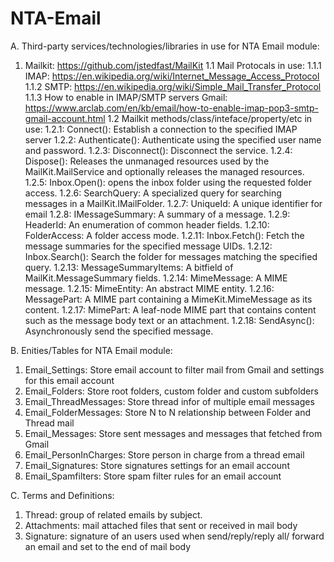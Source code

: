 # NTA-Email
A. Third-party services/technologies/libraries in use for NTA Email module:
  1. Mailkit: https://github.com/jstedfast/MailKit
    1.1 Mail Protocals in use:
      1.1.1 IMAP: https://en.wikipedia.org/wiki/Internet_Message_Access_Protocol
      1.1.2 SMTP: https://en.wikipedia.org/wiki/Simple_Mail_Transfer_Protocol
      1.1.3 How to enable in IMAP/SMTP servers Gmail: https://www.arclab.com/en/kb/email/how-to-enable-imap-pop3-smtp-gmail-account.html
    1.2 Mailkit methods/class/inteface/property/etc in use:
      1.2.1: Connect(): Establish a connection to the specified IMAP server
      1.2.2: Authenticate(): Authenticate using the specified user name and password.
      1.2.3: Disconnect(): Disconnect the service.
      1.2.4: Dispose(): Releases the unmanaged resources used by the MailKit.MailService and optionally releases the managed resources.
      1.2.5: Inbox.Open(): opens the inbox folder using the requested folder access.
      1.2.6: SearchQuery: A specialized query for searching messages in a MailKit.IMailFolder.
      1.2.7: UniqueId: A unique identifier for email
      1.2.8: IMessageSummary: A summary of a message.
      1.2.9: HeaderId: An enumeration of common header fields.
      1.2.10: FolderAccess:  A folder access mode.
      1.2.11: Inbox.Fetch(): Fetch the message summaries for the specified message UIDs.
      1.2.12: Inbox.Search(): Search the folder for messages matching the specified query.
      1.2.13: MessageSummaryItems: A bitfield of MailKit.MessageSummary fields.
      1.2.14: MimeMessage: A MIME message.
      1.2.15: MimeEntity: An abstract MIME entity.
      1.2.16: MessagePart: A MIME part containing a MimeKit.MimeMessage as its content.
      1.2.17: MimePart: A leaf-node MIME part that contains content such as the message body text or an attachment.
      1.2.18: SendAsync(): Asynchronously send the specified message.
      
B. Enities/Tables for NTA Email module:
  1. Email_Settings: Store email account to filter mail from Gmail and settings for this email account
  2. Email_Folders: Store root folders, custom folder and custom subfolders
  3. Email_ThreadMessages: Store thread infor of multiple email messages
  4. Email_FolderMessages: Store N to N relationship between Folder and Thread mail
  5. Email_Messages: Store sent messages and messages that fetched from Gmail
  6. Email_PersonInCharges: Store person in charge from a thread email
  7. Email_Signatures: Store signatures settings for an email account
  8. Email_Spamfilters: Store spam filter rules for an email account

C. Terms and Definitions:
  1. Thread: group of related emails by subject.
  2. Attachments: mail attached files that sent or received in mail body
  3. Signature: signature of an users used when send/reply/reply all/ forward an email and set to the end of mail body
